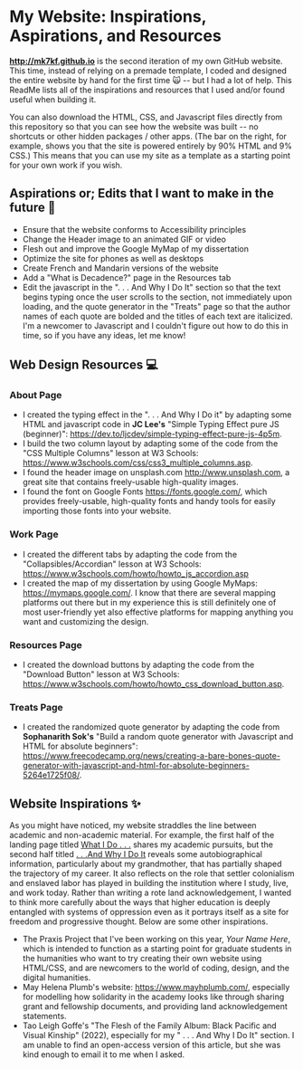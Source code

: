 # My Website: Inspirations, Aspirations, and Resources

**http://mk7kf.github.io** is the second iteration of my own GitHub website. This time, instead of relying on a premade template, I coded and designed the entire website by hand for the first time 🙀 -- but I had a lot of help. This ReadMe lists all of the inspirations and resources that I used and/or found useful when building it. 

You can also download the HTML, CSS, and Javascript files directly from this repository so that you can see how the website was built -- no shortcuts or other hidden packages / other apps. (The bar on the right, for example, shows you that the site is powered entirely by 90% HTML and 9% CSS.) This means that you can use my site as a template as a starting point for your own work if you wish.

## Aspirations or; Edits that I want to make in the future :wrench:
* Ensure that the website conforms to Accessibility principles
* Change the Header image to an animated GIF or video
* Flesh out and improve the Google MyMap of my dissertation 
* Optimize the site for phones as well as desktops
* Create French and Mandarin versions of the website
* Add a "What is Decadence?" page in the Resources tab
* Edit the javascript in the ". . . And Why I Do It" section so that the text begins typing once the user scrolls to the section, not immediately upon loading, and the quote generator in the "Treats" page so that the author names of each quote are bolded and the titles of each text are italicized. I'm a newcomer to Javascript and I couldn't figure out how to do this in time, so if you have any ideas, let me know!

## Web Design Resources :computer:
### About Page
* I created the typing effect in the ". . . And Why I Do it" by adapting some HTML and javascript code in **JC Lee's** "Simple Typing Effect pure JS (beginner)": https://dev.to/ljcdev/simple-typing-effect-pure-js-4p5m. 
* I build the two column layout by adapting some of the code from the "CSS Multiple Columns" lesson at W3 Schools: https://www.w3schools.com/css/css3_multiple_columns.asp. 
* I found the header image on unsplash.com http://www.unsplash.com, a great site that contains freely-usable high-quality images.
* I found the font on Google Fonts https://fonts.google.com/, which provides freely-usable, high-quality fonts and handy tools for easily importing those fonts into your website. 

### Work Page
* I created the different tabs by adapting the code from the "Collapsibles/Accordian" lesson at W3 Schools: https://www.w3schools.com/howto/howto_js_accordion.asp
* I created the map of my dissertation by using Google MyMaps: https://mymaps.google.com/. I know that there are several mapping platforms out there but in my experience this is still definitely one of most user-friendly yet also effective platforms for mapping anything you want and customizing the design. 

### Resources Page
* I created the download buttons by adapting the code from the "Download Button" lesson at W3 Schools: https://www.w3schools.com/howto/howto_css_download_button.asp. 

### Treats Page
* I created the randomized quote generator by adapting the code from **Sophanarith Sok's** "Build a random quote generator with Javascript and HTML for absolute beginners": https://www.freecodecamp.org/news/creating-a-bare-bones-quote-generator-with-javascript-and-html-for-absolute-beginners-5264e1725f08/. 

## Website Inspirations :sparkles:
As you might have noticed, my website straddles the line between academic and non-academic material. For example, the first half of the landing page titled [What I Do . . .](http://mk7kf.github.io) shares my academic pursuits, but the second half titled [. . .And Why I Do It](http://mk7kf.github.io) reveals some autobiographical information, particularly about my grandmother, that has partially shaped the trajectory of my career. It also reflects on the role that settler colonialism and enslaved labor has played in building the institution where I study, live, and work today. Rather than writing a rote land acknowledgement, I wanted to think more carefully about the ways that higher education is deeply entangled with systems of oppression even as it portrays itself as a site for freedom and progressive thought. Below are some other inspirations.
* The Praxis Project that I've been working on this year, *Your Name Here*, which is intended to function as a starting point for graduate students in the humanities who want to try creating their own website using HTML/CSS, and are newcomers to the world of coding, design, and the digital humanities. 
* May Helena Plumb's website: https://www.mayhplumb.com/, especially for modelling how solidarity in the academy looks like through sharing grant and fellowship documents, and providing land acknowledgement statements.
* Tao Leigh Goffe's "The Flesh of the Family Album: Black Pacific and Visual Kinship" (2022), especially for my " . . . And Why I Do It" section. I am unable to find an open-access version of this article, but she was kind enough to email it to me when I asked.
